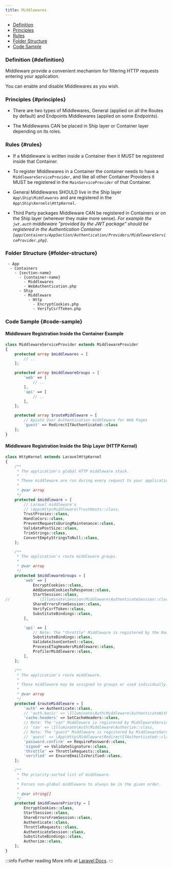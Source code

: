```yaml
---
title: Middlewares
---
```


* [Definition](#definition)
* [Principles](#principles)
* [Rules](#rules)
* [Folder Structure](#folder-structure)
* [Code Sample](#code-sample)

### Definition {#definition}

Middleware provide a convenient mechanism for filtering HTTP requests entering your application.

You can enable and disable Middlewares as you wish.

### Principles {#principles}

- There are two types of Middlewares, General (applied on all the Routes by default) and Endpoints Middlewares (applied on some Endpoints).

- The Middlewares CAN be placed in Ship layer or Container layer depending on its roles.

### Rules {#rules}

- If a Middleware is written inside a Container then it MUST be registered inside that Container.

- To register Middlewares in a Container the container needs to have a `MiddlewareServiceProvider`, and like all other Container Providers it MUST be registered in the `MainServiceProvider` of that Container.

- General Middlewares SHOULD live in the Ship layer `App\Ship\Middlewares` and are registered in the `App\Ship\Kernels\HttpKernel`.

- Third Party packages Middleware CAN be registered in Containers or on the Ship layer (wherever they make more sense).
_For example the `jwt.auth` middleware "provided by the JWT package" should be registered in the Authentication Container (`app/Containers/AppSection/Authentication/Providers/MiddlewareServiceProvider.php`)_.
  
### Folder Structure {#folder-structure}

```
 - App
  - Containers
    - {section-name}
      - {container-name}
        - Middlewares
        - WebAuthentication.php
      - Ship
        - Middleware
          - Http
            - EncryptCookies.php
            - VerifyCsrfToken.php
```

### Code Sample {#code-sample}

#### Middleware Registration Inside the Container Example

```php
class MiddlewareServiceProvider extends MiddlewareProvider
{
    protected array $middlewares = [
        // ..
    ];

    protected array $middlewareGroups = [
        'web' => [
            // ..
        ],
        'api' => [
            // ..
        ],
    ];

    protected array $routeMiddleware = [
        // Apiato User Authentication middleware for Web Pages
        'guest' => RedirectIfAuthenticated::class
    ];
}
```

#### Middleware Registration Inside the Ship Layer (HTTP Kernel)

```php
class HttpKernel extends LaravelHttpKernel
{
    /**
     * The application's global HTTP middleware stack.
     *
     * These middleware are run during every request to your application.
     *
     * @var array
     */
    protected $middleware = [
        // Laravel middleware's
        // \App\Http\Middleware\TrustHosts::class,
        TrustProxies::class,
        HandleCors::class,
        PreventRequestsDuringMaintenance::class,
        ValidatePostSize::class,
        TrimStrings::class,
        ConvertEmptyStringsToNull::class,
    ];

    /**
     * The application's route middleware groups.
     *
     * @var array
     */
    protected $middlewareGroups = [
        'web' => [
            EncryptCookies::class,
            AddQueuedCookiesToResponse::class,
            StartSession::class,
//             \Illuminate\Session\Middleware\AuthenticateSession::class,
            ShareErrorsFromSession::class,
            VerifyCsrfToken::class,
            SubstituteBindings::class,
        ],

        'api' => [
            // Note: The "throttle" Middleware is registered by the RoutesLoaderTrait in the Core
            SubstituteBindings::class,
            ValidateJsonContent::class,
            ProcessETagHeadersMiddleware::class,
            ProfilerMiddleware::class,
        ],
    ];

    /**
     * The application's route middleware.
     *
     * These middleware may be assigned to groups or used individually.
     *
     * @var array
     */
    protected $routeMiddleware = [
        'auth' => Authenticate::class,
        // 'auth.basic' => \Illuminate\Auth\Middleware\AuthenticateWithBasicAuth::class,
        'cache.headers' => SetCacheHeaders::class,
        // Note: The "can" Middleware is registered by MiddlewareServiceProvider in Authorization Container
        // 'can' => \Illuminate\Auth\Middleware\Authorize::class,
        // Note: The "guest" Middleware is registered by MiddlewareServiceProvider in Authentication Container
        // 'guest' => \App\Http\Middleware\RedirectIfAuthenticated::class,
        'password.confirm' => RequirePassword::class,
        'signed' => ValidateSignature::class,
        'throttle' => ThrottleRequests::class,
        'verified' => EnsureEmailIsVerified::class,
    ];

    /**
     * The priority-sorted list of middleware.
     *
     * Forces non-global middleware to always be in the given order.
     *
     * @var string[]
     */
    protected $middlewarePriority = [
        EncryptCookies::class,
        StartSession::class,
        ShareErrorsFromSession::class,
        Authenticate::class,
        ThrottleRequests::class,
        AuthenticateSession::class,
        SubstituteBindings::class,
        Authorize::class,
    ];
}
```

:::info Further reading
More info at [Laravel Docs](https://laravel.com/docs/middleware).
:::
